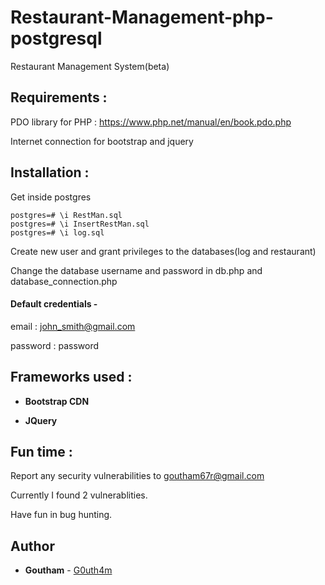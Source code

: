 # Restaurant-Management-php-postgresql
Restaurant Management System(beta)

## Requirements :
PDO library for PHP : https://www.php.net/manual/en/book.pdo.php

Internet connection for bootstrap and jquery

## Installation :

Get inside postgres
```
postgres=# \i RestMan.sql
postgres=# \i InsertRestMan.sql
postgres=# \i log.sql
```
Create new user and grant privileges to the databases(log and restaurant)

Change the database username and password in db.php and database_connection.php

#### Default credentials - 

email : john_smith@gmail.com

password : password

## Frameworks used :
* **Bootstrap CDN**

* **JQuery**

## Fun time :
Report any security vulnerabilities to goutham67r@gmail.com

Currently I found 2 vulnerablities.

Have fun in bug hunting.

## Author
* **Goutham** - [G0uth4m](https://github.com/G0uth4m)
